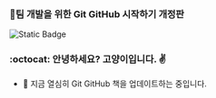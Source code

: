 ### 팀 개발을 위한 Git GitHub 시작하기 개정판

![Static Badge](https://img.shields.io/badge/celestii-Hello_Github)

### :octocat: 안녕하세요? 고양이입니다. :v:

- 🔭 지금 열심히 Git GitHub 책을 업데이트하는 중입니다.
<!--
**celestii/celestii** is a ✨ _special_ ✨ repository because its `README.md` (this file) appears on your GitHub profile.
 👋
Here are some ideas to get you started:

- 🔭 I’m currently working on ...
- 🌱 I’m currently learning ...
- 👯 I’m looking to collaborate on ...
- 🤔 I’m looking for help with ...
- 💬 Ask me about ...
- 📫 How to reach me: ...
- 😄 Pronouns: ...
- ⚡ Fun fact: ...
-->
